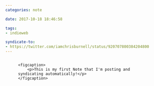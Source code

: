 ```yaml
---
categories: note

date: 2017-10-18 18:46:58

tags:
- indieweb

syndicate-to:
- https://twitter.com/iamchrisburnell/status/920707800384204800
---
```


<figure>
    <a href="/static/funky.gif">
        <img src="/static/funky.gif" alt="">
    </a>

    <figcaption>
        <p>This is my first Note that I'm posting and syndicating automatically!</p>
    </figcaption>

</figure>
